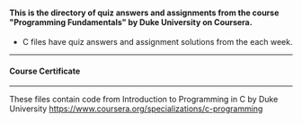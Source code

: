 #### This is the directory of quiz answers and assignments from the course "Programming Fundamentals" by Duke University on Coursera. ####



* C files have quiz answers and assignment solutions from the each week.

------------------------------------------------------------

#### Course Certificate ####

------------------------------------------------------------

These files contain code from
Introduction to Programming in C by Duke University
https://www.coursera.org/specializations/c-programming




